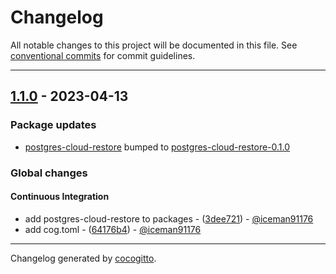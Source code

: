 # Changelog
All notable changes to this project will be documented in this file. See [conventional commits](https://www.conventionalcommits.org/) for commit guidelines.

- - -
## [1.1.0](https://github.com/iceman91176/container-toolbox/compare/1.0.0..1.1.0) - 2023-04-13
### Package updates
- [postgres-cloud-restore](container-builds/postgres-cloud-restore) bumped to [postgres-cloud-restore-0.1.0](https://github.com/iceman91176/container-toolbox/compare/a618bd6f220b4476c201285a7fc4a7327144be0a..postgres-cloud-restore-0.1.0)
### Global changes
#### Continuous Integration
- add postgres-cloud-restore to packages - ([3dee721](https://github.com/iceman91176/container-toolbox/commit/3dee721dc8b7ee9bd402261aff2c8c99c0fd53d2)) - [@iceman91176](https://github.com/iceman91176)
- add cog.toml - ([64176b4](https://github.com/iceman91176/container-toolbox/commit/64176b401a3d45749ad84a9e984f966d1204f936)) - [@iceman91176](https://github.com/iceman91176)

- - -

Changelog generated by [cocogitto](https://github.com/cocogitto/cocogitto).